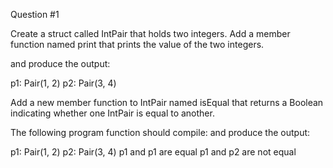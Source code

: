 Question #1

Create a struct called IntPair that holds two integers. Add a member function named print that prints the value of the two integers.

and produce the output:

p1: Pair(1, 2)
p2: Pair(3, 4)



Add a new member function to IntPair named isEqual that returns a Boolean indicating whether one IntPair is equal to another.

The following program function should compile: and produce the output:

p1: Pair(1, 2)
p2: Pair(3, 4)
p1 and p1 are equal
p1 and p2 are not equal 
